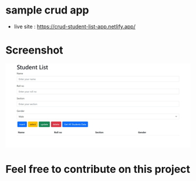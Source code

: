 # sample crud app
- live site : https://crud-student-list-app.netlify.app/

# Screenshot
![student list screenshot](./public/screenshot.png)

# Feel free to contribute on this project